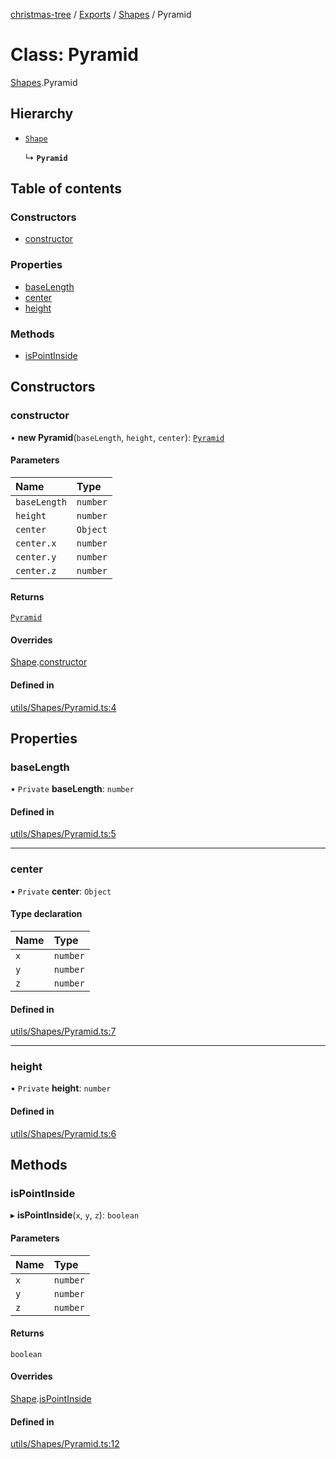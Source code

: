 [christmas-tree](../README.md) / [Exports](../modules.md) / [Shapes](../modules/Shapes.md) / Pyramid

# Class: Pyramid

[Shapes](../modules/Shapes.md).Pyramid

## Hierarchy

- [`Shape`](Shapes.Shape.md)

  ↳ **`Pyramid`**

## Table of contents

### Constructors

- [constructor](Shapes.Pyramid.md#constructor)

### Properties

- [baseLength](Shapes.Pyramid.md#baselength)
- [center](Shapes.Pyramid.md#center)
- [height](Shapes.Pyramid.md#height)

### Methods

- [isPointInside](Shapes.Pyramid.md#ispointinside)

## Constructors

### constructor

• **new Pyramid**(`baseLength`, `height`, `center`): [`Pyramid`](Shapes.Pyramid.md)

#### Parameters

| Name | Type |
| :------ | :------ |
| `baseLength` | `number` |
| `height` | `number` |
| `center` | `Object` |
| `center.x` | `number` |
| `center.y` | `number` |
| `center.z` | `number` |

#### Returns

[`Pyramid`](Shapes.Pyramid.md)

#### Overrides

[Shape](Shapes.Shape.md).[constructor](Shapes.Shape.md#constructor)

#### Defined in

[utils/Shapes/Pyramid.ts:4](https://github.com/justinfernald/christmas-tree-lights/blob/49c38ff/src/utils/Shapes/Pyramid.ts#L4)

## Properties

### baseLength

• `Private` **baseLength**: `number`

#### Defined in

[utils/Shapes/Pyramid.ts:5](https://github.com/justinfernald/christmas-tree-lights/blob/49c38ff/src/utils/Shapes/Pyramid.ts#L5)

___

### center

• `Private` **center**: `Object`

#### Type declaration

| Name | Type |
| :------ | :------ |
| `x` | `number` |
| `y` | `number` |
| `z` | `number` |

#### Defined in

[utils/Shapes/Pyramid.ts:7](https://github.com/justinfernald/christmas-tree-lights/blob/49c38ff/src/utils/Shapes/Pyramid.ts#L7)

___

### height

• `Private` **height**: `number`

#### Defined in

[utils/Shapes/Pyramid.ts:6](https://github.com/justinfernald/christmas-tree-lights/blob/49c38ff/src/utils/Shapes/Pyramid.ts#L6)

## Methods

### isPointInside

▸ **isPointInside**(`x`, `y`, `z`): `boolean`

#### Parameters

| Name | Type |
| :------ | :------ |
| `x` | `number` |
| `y` | `number` |
| `z` | `number` |

#### Returns

`boolean`

#### Overrides

[Shape](Shapes.Shape.md).[isPointInside](Shapes.Shape.md#ispointinside)

#### Defined in

[utils/Shapes/Pyramid.ts:12](https://github.com/justinfernald/christmas-tree-lights/blob/49c38ff/src/utils/Shapes/Pyramid.ts#L12)
